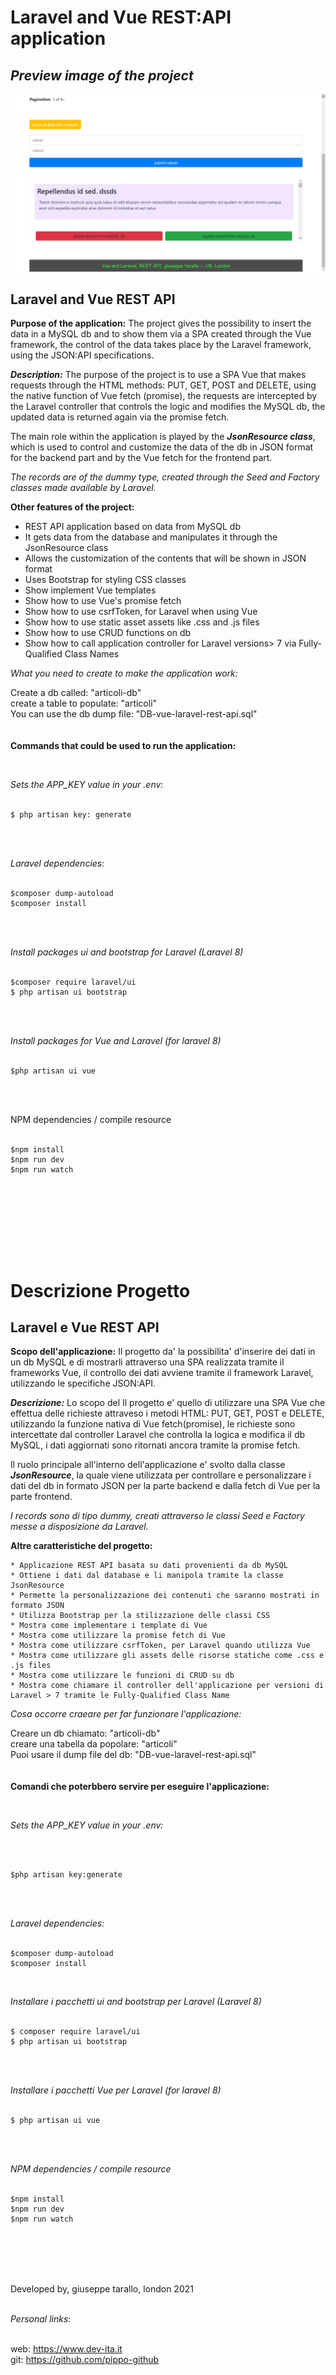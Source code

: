# Laravel and Vue REST:API application


## *Preview image of the project*


![project image not present](screenShot/restApiVueLaravel.png)

Laravel and Vue  REST API 
--------------------------------

**Purpose of the application:** The project gives the possibility to insert the data in a MySQL db and to show them via a SPA created through the Vue framework, the control of the data takes place by the Laravel framework, using the JSON:API specifications.

***Description:*** The purpose of the project is to use a SPA Vue that makes requests through the HTML methods: PUT, GET, POST and DELETE, using the native function of Vue fetch (promise), the requests are intercepted by the Laravel controller that controls the logic and modifies the MySQL db, the updated data is returned again via the promise fetch.

The main role within the application is played by the ***JsonResource class***, which is used to control and customize the data of the db in JSON format for the backend part and by the Vue fetch for the frontend part.


*The records are of the dummy type, created through the Seed and Factory classes made available by Laravel.*

**Other features of the project:**

* REST API application based on data from MySQL db
* It gets data from the database and manipulates it through the JsonResource class
* Allows the customization of the contents that will be shown in JSON format
* Uses Bootstrap for styling CSS classes
* Show implement Vue templates
* Show how to use Vue's promise fetch
* Show how to use csrfToken, for Laravel when using Vue
* Show how to use static asset assets like .css and .js files
* Show how to use CRUD functions on db
* Show how to call application controller for Laravel versions> 7 via Fully-Qualified Class Names



*What you need to create to make the application work:*

Create a db called: "articoli-db"<br/>
create a table to populate: "articoli" <br/>
You can use the db dump file: "DB-vue-laravel-rest-api.sql"
<br/>
<br/>
<br/>
**Commands that could be used to run the application:**

<br/>

*Sets the APP_KEY value in your .env:* <br/> <br/>

```
$ php artisan key: generate 
```
<br/> 
<br/>


*Laravel dependencies:* <br/> <br/>
```
$composer dump-autoload 
$composer install 
```
<br/>
<br/>

*Install packages ui and bootstrap for Laravel (Laravel 8)*<br/><br/>
```
$composer require laravel/ui
$ php artisan ui bootstrap
```
<br/><br/>

*Install packages for Vue and Laravel (for laravel 8)<br/><br/>*

```
$php artisan ui vue
```
<br/><br/>

NPM dependencies / compile resource<br/><br/>

```
$npm install 
$npm run dev
$npm run watch 
```

<br/> <br/>





<br />
<br />
<br />
<br />



# Descrizione Progetto

Laravel e Vue REST API 
-------------------------------

**Scopo dell'applicazione:** Il progetto da' la possibilita' d'inserire dei dati in un db MySQL e di mostrarli attraverso una SPA realizzata tramite il frameworks Vue, il controllo dei dati avviene tramite il framework Laravel, utilizzando le specifiche JSON:API.

***Descrizione:*** Lo scopo del Il progetto e' quello di utilizzare una SPA Vue che effettua delle richieste attraveso i metodi HTML: PUT, GET, POST e DELETE, utilizzando la funzione nativa di Vue fetch(promise), le richieste sono intercettate dal controller Laravel che controlla la logica e modifica il db MySQL, i dati aggiornati sono ritornati ancora tramite la promise fetch.

Il ruolo principale all'interno dell'applicazione e' svolto dalla classe ***JsonResource***, la quale viene utilizzata per controllare e personalizzare  i dati del db in formato JSON per la parte backend e dalla fetch di Vue per la parte frontend.


*I records sono di tipo dummy, creati attraverso le classi Seed e Factory messe a disposizione da Laravel.*


**Altre caratteristiche del progetto:**

	* Applicazione REST API basata su dati provenienti da db MySQL
	* Ottiene i dati dal database e li manipola tramite la classe JsonResource
	* Permette la personalizzazione dei contenuti che saranno mostrati in formato JSON
	* Utilizza Bootstrap per la stilizzazione delle classi CSS
	* Mostra come implementare i template di Vue
	* Mostra come utilizzare la promise fetch di Vue
	* Mostra come utilizzare csrfToken, per Laravel quando utilizza Vue
	* Mostra come utilizzare gli assets delle risorse statiche come .css e .js files
	* Mostra come utilizzare le funzioni di CRUD su db
	* Mostra come chiamare il controller dell'applicazione per versioni di Laravel > 7 tramite le Fully-Qualified Class Name



*Cosa occorre craeare per far funzionare l'applicazione:*

Creare un db chiamato: "articoli-db"<br/>
creare una tabella da popolare: "articoli"<br/>
Puoi usare il dump file del db: "DB-vue-laravel-rest-api.sql" 
<br/>
<br/>
<br/>
**Comandi che poterbbero servire per eseguire l'applicazione:**

<br/>

*Sets the APP_KEY value in your .env:*

<br/><br/>

```
$php artisan key:generate 
```
<br/><br/>


*Laravel dependencies:*<br/><br/>
```
$composer dump-autoload
$composer install
```
<br/>



*Installare i pacchetti ui and bootstrap per Laravel (Laravel 8)*<br/><br/>
```
$ composer require laravel/ui 
$ php artisan ui bootstrap
```
<br/><br/>

*Installare i pacchetti  Vue per Laravel (for laravel 8)*<br/><br/>
```
$ php artisan ui vue
```

<br/><br/>

*NPM dependencies / compile resource*<br/><br/>
```
$npm install 
$npm run dev
$npm run watch
```

<br/><br/><br/><br/>



Developed by, giuseppe tarallo, london 2021
<br/><br/>

*Personal links*:
<br/><br/>

web: https://www.dev-ita.it <br/>
git: https://github.com/pippo-github
